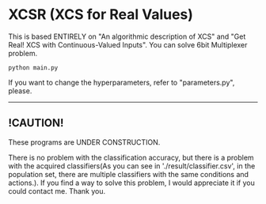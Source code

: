 # XCSR (XCS for Real Values)
This is based ENTIRELY on "An algorithmic description of XCS" and "Get Real! XCS with Continuous-Valued Inputs". You can solve 6bit Multiplexer problem.

```
python main.py
```
If you want to change the hyperparameters, refer to "parameters.py", please.

---
!CAUTION!
---
These programs are UNDER CONSTRUCTION. 

There is no problem with the classification accuracy, but there is a problem with the acquired classifiers(As you can see in './result/classifier.csv', in the population set, there are multiple classifiers with the same conditions and actions.). If you find a way to solve this problem, I would appreciate it if you could contact me. Thank you.